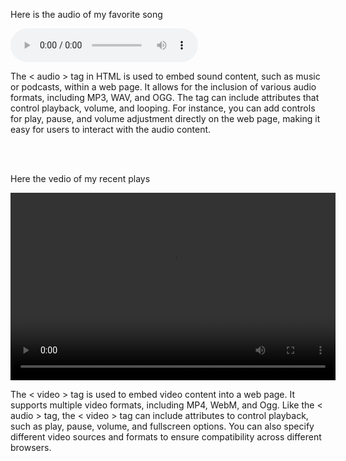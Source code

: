 <!DOCTYPE html>
<html lang="en">
<head>
    <meta charset="UTF-8">
    <meta name="viewport" content="width=device-width, initial-scale=1.0">
    <title>Audio & Vedio</title>
</head>
<body>
    <p>Here is the audio of my favorite song</p>
    <audio controls>
        <source src="images/[iSongs.info] 03 - Panchadhara Bomma.mp3">
        Your browser does not support the audio element.
    </audio>
    <p>The < audio > tag in HTML is used to embed sound content, such as music or podcasts, within a web page. It allows for the inclusion of various audio formats, including MP3, WAV, and OGG. The tag can include attributes that control playback, volume, and looping. For instance, you can add controls for play, pause, and volume adjustment directly on the web page, making it easy for users to interact with the audio content.</p><br><br>
    <p>Here the vedio of my recent plays</p>
    <video controls width="520px" height="300px">
        <source src="images/ammayi ammayi.mp4" >
        Your browser does not support the video element.
    </video>
    <p>The < video > tag is used to embed video content into a web page. It supports multiple video formats, including MP4, WebM, and Ogg. Like the < audio > tag, the < video > tag can include attributes to control playback, such as play, pause, volume, and fullscreen options. You can also specify different video sources and formats to ensure compatibility across different browsers.</p>
</body>
</html>
